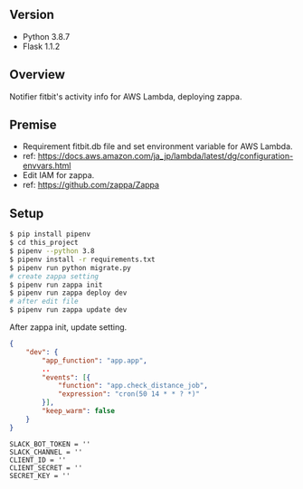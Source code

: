 ## Version
- Python 3.8.7
- Flask 1.1.2

## Overview
Notifier fitbit's activity info for AWS Lambda, deploying zappa.

## Premise
- Requirement fitbit.db file and set environment variable for AWS Lambda.
- ref: https://docs.aws.amazon.com/ja_jp/lambda/latest/dg/configuration-envvars.html
- Edit IAM for zappa.
- ref: https://github.com/zappa/Zappa

## Setup
```bash
$ pip install pipenv
$ cd this_project
$ pipenv --python 3.8
$ pipenv install -r requirements.txt
$ pipenv run python migrate.py
# create zappa setting
$ pipenv run zappa init
$ pipenv run zappa deploy dev
# after edit file
$ pipenv run zappa update dev
```

After zappa init, update setting.

```zappa.settings.json
{
    "dev": {
        "app_function": "app.app",
        ..
        "events": [{
            "function": "app.check_distance_job",
            "expression": "cron(50 14 * * ? *)"
        }],
        "keep_warm": false
    }
}
```

```.env
SLACK_BOT_TOKEN = ''
SLACK_CHANNEL = ''
CLIENT_ID = ''
CLIENT_SECRET = ''
SECRET_KEY = ''
```
